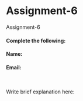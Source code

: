 # Assignment-6
Assignment-6

#### Complete the following:

#### Name:  
#### Email: 

<br/>
 
Write brief explanation here:
